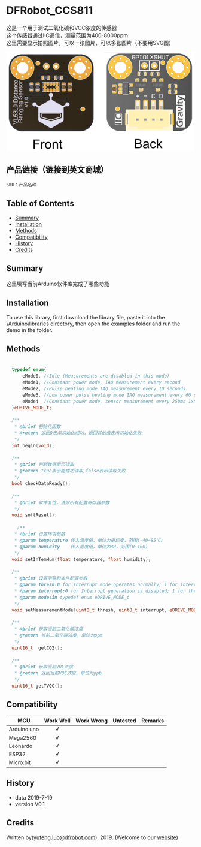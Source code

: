 # DFRobot_CCS811
这是一个用于测试二氧化碳和VOC浓度的传感器<br>
这个传感器通过IIC通信，测量范围为400-8000ppm<br>
这里需要显示拍照图片，可以一张图片，可以多张图片（不要用SVG图）

![正反面svg效果图](https://github.com/ouki-wang/DFRobot_Sensor/raw/master/resources/images/SEN0245svg1.png)


## 产品链接（链接到英文商城）
    SKU：产品名称
   
## Table of Contents

* [Summary](#summary)
* [Installation](#installation)
* [Methods](#methods)
* [Compatibility](#compatibility)
* [History](#history)
* [Credits](#credits)

## Summary

这里填写当前Arduino软件库完成了哪些功能

## Installation

To use this library, first download the library file, paste it into the \Arduino\libraries directory, then open the examples folder and run the demo in the folder.

## Methods

```C++

  typedef enum{
      eMode0, //Idle (Measurements are disabled in this mode)
      eMode1, //Constant power mode, IAQ measurement every second
      eMode2, //Pulse heating mode IAQ measurement every 10 seconds
      eMode3, //Low power pulse heating mode IAQ measurement every 60 seconds
      eMode4  //Constant power mode, sensor measurement every 250ms 1xx: Reserved modes (For future use)
  }eDRIVE_MODE_t;

  /**
   * @brief 初始化函数
   * @return 返回0表示初始化成功，返回其他值表示初始化失败
   */
  int begin(void);
  
  /**
   * @brief 判断数据能否读取
   * @return true表示能成功读取,false表示读取失败
   */
  bool checkDataReady();

  /**
   * @brief 软件复位，清除所有配置寄存器参数
   */
  void softReset();
  
    /**
   * @brief 设置环境参数
   * @param temperature 传入温度值，单位为摄氏度，范围(-40~85℃)
   * @param humidity    传入湿度值，单位为RH，范围(0~100)
   */
  void setInTemHum(float temperature, float humidity);
  
  /**
   * @brief 设置测量和条件配置参数
   * @param thresh:0 for Interrupt mode operates normally; 1 for interrupt mode only asserts the nINT signal (driven low) if the new
   * @param interrupt:0 for Interrupt generation is disabled; 1 for the nINT signal is asserted (driven low) when a new sample is ready in
   * @param mode:in typedef enum eDRIVE_MODE_t
   */
  void setMeasurementMode(uint8_t thresh, uint8_t interrupt, eDRIVE_MODE_t mode);
   
  /**
   * @brief 获取当前二氧化碳浓度
   * @return 当前二氧化碳浓度，单位为ppm
   */
  uint16_t  getCO2();

  /**
   * @brief 获取当前VOC浓度
   * @return 返回当前VOC浓度，单位为ppb
   */
  uint16_t getTVOC();
```

## Compatibility

MCU                | Work Well    | Work Wrong   | Untested    | Remarks
------------------ | :----------: | :----------: | :---------: | -----
Arduino uno        |      √       |              |             | 
Mega2560        |      √       |              |             | 
Leonardo        |      √       |              |             | 
ESP32        |      √       |              |             | 
Micro:bit        |      √       |              |             | 


## History

- data 2019-7-19
- version V0.1


## Credits

Written by(yufeng.luo@dfrobot.com), 2019. (Welcome to our [website](https://www.dfrobot.com/))





